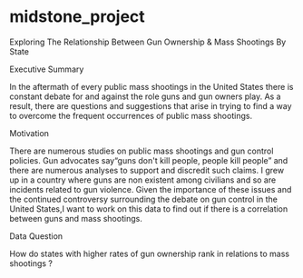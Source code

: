 # midstone_project

Exploring The Relationship Between Gun Ownership & Mass Shootings By State 

Executive Summary

In the aftermath of every public mass shootings in the United States there is constant debate for and against the role guns and gun owners play. As a result, there are questions and suggestions that arise in trying to find a way to overcome the frequent occurrences of public mass shootings.

Motivation

There are numerous studies on public mass shootings and gun control policies. Gun advocates say“guns don't kill people, people kill people” and there are numerous analyses to support and discredit such claims. I grew up in a country where guns are non existent among civilians and so are incidents related to gun violence. Given the importance of these issues and the continued controversy surrounding the debate on gun control in the United States,I want to work on this data to find out if there is a correlation between guns and mass shootings.

Data Question

How do states with higher rates of gun ownership rank in relations to mass shootings ?










